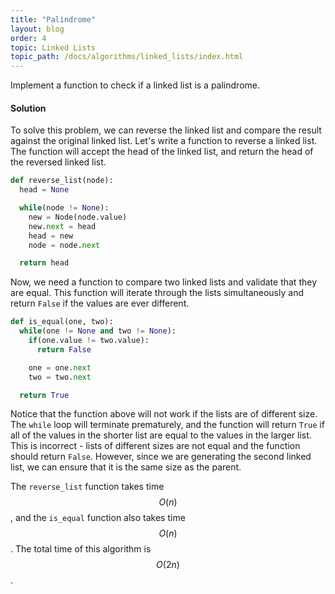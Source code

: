 ```yaml
---
title: "Palindrome"
layout: blog
order: 4
topic: Linked Lists
topic_path: /docs/algorithms/linked_lists/index.html
---
```

Implement a function to check if a linked list is a palindrome.

#### Solution
To solve this problem, we can reverse the linked list and compare the result against the original linked list. Let's write a function to reverse a linked list. The function will accept the head of the linked list, and return the head of the reversed linked list.

```python
def reverse_list(node):
  head = None

  while(node != None):
    new = Node(node.value)
    new.next = head
    head = new
    node = node.next

  return head
```

Now, we need a function to compare two linked lists and validate that they are equal. This function will iterate through the lists simultaneously and return `False` if the values are ever different.

```python
def is_equal(one, two):
  while(one != None and two != None):
    if(one.value != two.value):
      return False

    one = one.next
    two = two.next

  return True
```

Notice that the function above will not work if the lists are of different size. The `while` loop will terminate prematurely, and the function will return `True` if all of the values in the shorter list are equal to the values in the larger list. This is incorrect - lists of different sizes are not equal and the function should return `False`. However, since we are generating the second linked list, we can ensure that it is the same size as the parent.

The `reverse_list` function takes time $$ O(n) $$, and the `is_equal` function also takes time $$ O(n) $$. The total time of this algorithm is $$ O(2n) $$.